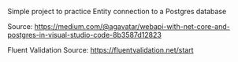 Simple project to practice Entity connection to a Postgres database

Source:
https://medium.com/@agavatar/webapi-with-net-core-and-postgres-in-visual-studio-code-8b3587d12823

Fluent Validation Source:
https://fluentvalidation.net/start
